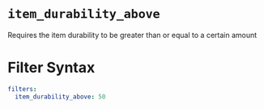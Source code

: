 # `item_durability_above`

Requires the item durability to be greater than or equal to a certain amount

# Filter Syntax
```yaml
filters:
  item_durability_above: 50
```
